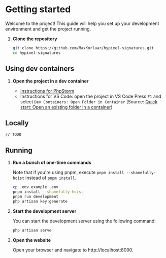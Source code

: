 # Getting started

Welcome to the project! This guide will help you set up your development environment and get the project running.

1. **Clone the repository**

   ```sh
   git clone https://github.com/MaxKorlaar/hypixel-signatures.git
   cd hypixel-signatures
   ```

## Using dev containers

1. **Open the project in a dev container**

   - [Instructions for PhpStorm](https://www.jetbrains.com/help/phpstorm/connect-to-devcontainer.html)
   - Instructions for VS Code: open the project in VS Code Press `F1` and select `Dev Containers: Open Folder in Container` (Source: [Quick start: Open an existing folder in a container](https://code.visualstudio.com/docs/devcontainers/containers#_quick-start-open-an-existing-folder-in-a-container))

## Locally

`// TODO`

## Running

1. **Run a bunch of one-time commands**

   Note that if you're using pnpm, execute `pnpm install --shamefully-hoist` instead of `pnpm install`.

   ```sh
   cp .env.example .env
   pnpm install --shamefully-hoist
   pnpm run development
   php artisan key:generate
   ```

2. **Start the development server**

   You can start the development server using the following command:

   ```sh
   php artisan serve
   ```

3. **Open the website**

   Open your browser and navigate to http://localhost:8000.
